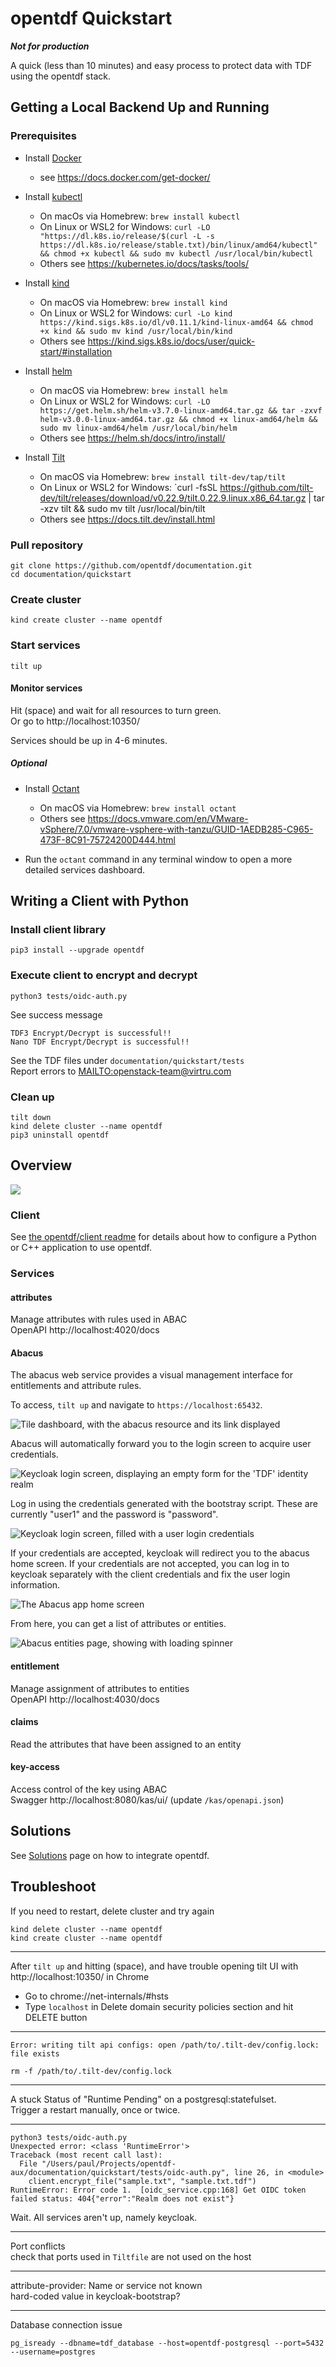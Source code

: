 # opentdf Quickstart
***Not for production***  

A quick (less than 10 minutes) and easy process to protect data with TDF using the opentdf stack. 

## Getting a Local Backend Up and Running

### Prerequisites

- Install [Docker](https://www.docker.com/)
  - see https://docs.docker.com/get-docker/

- Install [kubectl](https://kubernetes.io/docs/reference/kubectl/overview/)
  - On macOs via Homebrew: `brew install kubectl`
  - On Linux or WSL2 for Windows: `curl -LO "https://dl.k8s.io/release/$(curl -L -s https://dl.k8s.io/release/stable.txt)/bin/linux/amd64/kubectl" && chmod +x kubectl && sudo mv kubectl /usr/local/bin/kubectl`
  - Others see https://kubernetes.io/docs/tasks/tools/

- Install [kind](https://kind.sigs.k8s.io/)
  - On macOS via Homebrew: `brew install kind`
  - On Linux or WSL2 for Windows: `curl -Lo kind https://kind.sigs.k8s.io/dl/v0.11.1/kind-linux-amd64 && chmod +x kind && sudo mv kind /usr/local/bin/kind`
  - Others see https://kind.sigs.k8s.io/docs/user/quick-start/#installation

- Install [helm](https://helm.sh/)
  - On macOS via Homebrew: `brew install helm`
  - On Linux or WSL2 for Windows: `curl -LO https://get.helm.sh/helm-v3.7.0-linux-amd64.tar.gz && tar -zxvf helm-v3.0.0-linux-amd64.tar.gz && chmod +x linux-amd64/helm && sudo mv linux-amd64/helm /usr/local/bin/helm`
  - Others see https://helm.sh/docs/intro/install/

- Install [Tilt](https://tilt.dev/)
  - On macOS via Homebrew: `brew install tilt-dev/tap/tilt`
  - On Linux or WSL2 for Windows: `curl -fsSL https://github.com/tilt-dev/tilt/releases/download/v0.22.9/tilt.0.22.9.linux.x86_64.tar.gz | tar -xzv tilt && sudo mv tilt /usr/local/bin/tilt
  - Others see https://docs.tilt.dev/install.html

### Pull repository
```shell
git clone https://github.com/opentdf/documentation.git
cd documentation/quickstart
```

### Create cluster

`kind create cluster --name opentdf`

### Start services

```shell
tilt up
```

#### Monitor services

Hit (space) and wait for all resources to turn green.  
Or go to http://localhost:10350/

Services should be up in 4-6 minutes.

##### Optional

- Install [Octant](https://octant.dev/)
  - On macOS via Homebrew: `brew install octant`
  - Others see https://docs.vmware.com/en/VMware-vSphere/7.0/vmware-vsphere-with-tanzu/GUID-1AEDB285-C965-473F-8C91-75724200D444.html

- Run the `octant` command in any terminal window to
open a more detailed services dashboard.

## Writing a Client with Python

### Install client library

```shell
pip3 install --upgrade opentdf
```

### Execute client to encrypt and decrypt

```shell
python3 tests/oidc-auth.py
```

See success message
```text
TDF3 Encrypt/Decrypt is successful!!
Nano TDF Encrypt/Decrypt is successful!!
```
See the TDF files under `documentation/quickstart/tests`  
Report errors to <MAILTO:openstack-team@virtru.com>

### Clean up
```shell
tilt down
kind delete cluster --name opentdf
pip3 uninstall opentdf
```

## Overview

![](../resource/quickstart-diagram.png)

### Client

See [the opentdf/client readme](https://github.com/opentdf/client) for details about how to configure a Python or C++ application to use opentdf.

### Services

#### attributes

Manage attributes with rules used in ABAC  
OpenAPI http://localhost:4020/docs

#### Abacus

The abacus web service provides a visual management interface for entitlements and attribute rules.

To access, `tilt up` and navigate to `https://localhost:65432`.

![Tile dashboard, with the abacus resource and its link displayed](/resources/tilt-abacus-link.png)

Abacus will automatically forward you to the login screen to acquire user credentials. 

![Keycloak login screen, displaying an empty form for the 'TDF' identity realm](/resources/keycloak-login-empty.png)

Log in using the credentials generated with the bootstray script. These are currently "user1" and the password is "password". 

![Keycloak login screen, filled with a user login credentials](/resources/keycloak-login-user1-filled.png)

If your credentials are accepted, keycloak will redirect you to the abacus home screen. If your credentials are not accepted, you can log in to keycloak separately with the client credentials and fix the user login information.

![The Abacus app home screen](/resources/abacus-home.png)

From here, you can get a list of attributes or entities.

![Abacus entities page, showing with loading spinner](/resources/abacus-entities-loading.png)

#### entitlement

Manage assignment of attributes to entities  
OpenAPI http://localhost:4030/docs

#### claims

Read the attributes that have been assigned to an entity

#### key-access

Access control of the key using ABAC  
Swagger http://localhost:8080/kas/ui/ (update `/kas/openapi.json`)

## Solutions

See [Solutions](../solutions) page on how to integrate opentdf.

## Troubleshoot

If you need to restart, delete cluster and try again
```shell
kind delete cluster --name opentdf
kind create cluster --name opentdf
```

---

After `tilt up` and hitting (space), and have trouble opening tilt UI with http://localhost:10350/ in Chrome
- Go to chrome://net-internals/#hsts
- Type `localhost` in Delete domain security policies section and hit DELETE button

----
```text
Error: writing tilt api configs: open /path/to/.tilt-dev/config.lock: file exists
```
```shell
rm -f /path/to/.tilt-dev/config.lock
```

----
A stuck Status of "Runtime Pending" on a postgresql:statefulset.  
Trigger a restart manually, once or twice.

----

```text
python3 tests/oidc-auth.py
Unexpected error: <class 'RuntimeError'>
Traceback (most recent call last):
  File "/Users/paul/Projects/opentdf-aux/documentation/quickstart/tests/oidc-auth.py", line 26, in <module>
    client.encrypt_file("sample.txt", "sample.txt.tdf")
RuntimeError: Error code 1.  [oidc_service.cpp:168] Get OIDC token failed status: 404{"error":"Realm does not exist"}
```
Wait. All services aren't up, namely keycloak.

---

Port conflicts  
check that ports used in `Tiltfile` are not used on the host

----

attribute-provider: Name or service not known  
hard-coded value in keycloak-bootstrap?

---

Database connection issue
```angular2html
pg_isready --dbname=tdf_database --host=opentdf-postgresql --port=5432 --username=postgres
```
